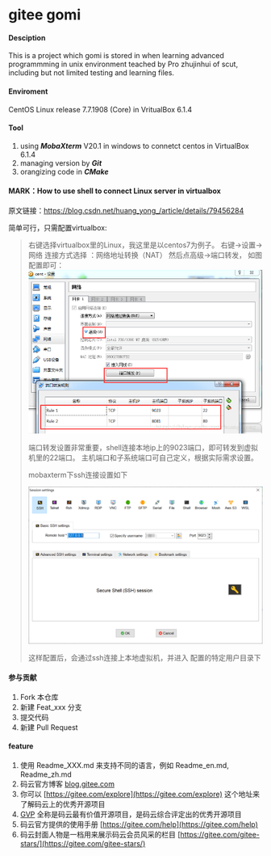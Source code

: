 # gitee gomi

#### Desciption
This is a project which gomi is stored in when learning advanced programmming in unix environment teached by Pro zhujinhui of scut, including but not limited testing and learning files.




#### Enviroment

CentOS Linux release 7.7.1908 (Core) in VritualBox 6.1.4



#### Tool

1.  using ***MobaXterm*** V20.1 in windows to connetct centos in VirtualBox 6.1.4
2.  managing version by ***Git***
3.  orangizing code in ***CMake***



#### MARK：How to use shell to connect Linux server in virtualbox

原文链接：https://blog.csdn.net/huang_yong_/article/details/79456284

简单可行，只需配置virtualbox:

> 右键选择virtualbox里的Linux，我这里是以centos7为例子。 
> 右键->设置->网络 
> 连接方式选择 ：网络地址转换（NAT） 
> 然后点高级->端口转发， 
> 如图配置即可： 
> ![config_in_vb.png](doc/config_in_vb.png)
>
> 端口转发设置非常重要，shell连接本地ip上的9023端口，即可转发到虚拟机里的22端口。 主机端口和子系统端口可自己定义，根据实际需求设置。
>
> mobaxterm下ssh连接设置如下
>
> ![config_in_mobaxterm.png](doc/config_in_mobaxterm.png)
>
> 这样配置后，会通过ssh连接上本地虚拟机，并进入 配置的特定用户目录下



#### 参与贡献

1.  Fork 本仓库
2.  新建 Feat_xxx 分支
3.  提交代码
4.  新建 Pull Request



#### feature

1.  使用 Readme\_XXX.md 来支持不同的语言，例如 Readme\_en.md, Readme\_zh.md
2.  码云官方博客 [blog.gitee.com](https://blog.gitee.com)
3.  你可以 [https://gitee.com/explore](https://gitee.com/explore) 这个地址来了解码云上的优秀开源项目
4.  [GVP](https://gitee.com/gvp) 全称是码云最有价值开源项目，是码云综合评定出的优秀开源项目
5.  码云官方提供的使用手册 [https://gitee.com/help](https://gitee.com/help)
6.  码云封面人物是一档用来展示码云会员风采的栏目 [https://gitee.com/gitee-stars/](https://gitee.com/gitee-stars/)

